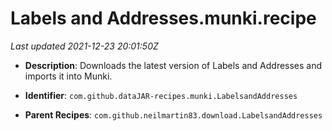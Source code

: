 # Labels and Addresses.munki.recipe

_Last updated 2021-12-23 20:01:50Z_

- **Description**: Downloads the latest version of Labels and Addresses and imports it into Munki.

- **Identifier**: `com.github.dataJAR-recipes.munki.LabelsandAddresses`

- **Parent Recipes**: `com.github.neilmartin83.download.LabelsandAddresses`
